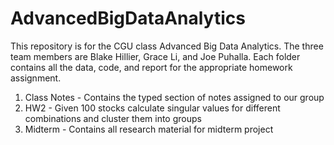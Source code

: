 # AdvancedBigDataAnalytics
This repository is for the CGU class Advanced Big Data Analytics. The three team members are Blake Hillier, Grace Li, and Joe Puhalla. Each folder contains all the data, code, and report for the appropriate homework assignment.
1. Class Notes - Contains the typed section of notes assigned to our group
2. HW2 - Given 100 stocks calculate singular values for different combinations and cluster them into groups
3. Midterm - Contains all research material for midterm project
